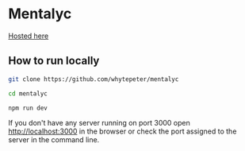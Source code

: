 # Mentalyc

[Hosted here](https://mentalyc.onrender.com)

## How to run locally

```bash
git clone https://github.com/whytepeter/mentalyc

cd mentalyc

npm run dev
```

If you don't have any server running on port 3000 open [http://localhost:3000](http://localhost:3000) in the browser or check the port assigned to the server in the command line.
